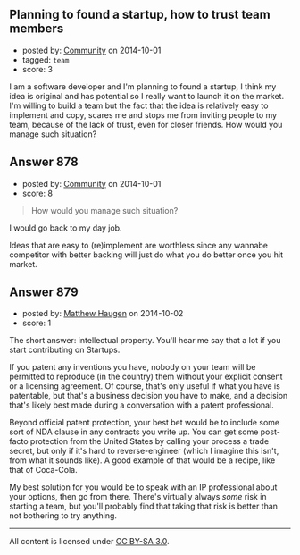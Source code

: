 ## Planning to found a startup, how to trust team members

- posted by: [Community](https://stackexchange.com/users/-1/community) on 2014-10-01
- tagged: `team`
- score: 3

I am a software developer and I'm planning to found a startup, I think my idea is original and has potential so I really want to launch it on the market. 
I'm willing to build a team but the fact that the idea is relatively easy to implement and copy, scares me and stops me from inviting people to my team, because of the lack of trust, even for closer friends. 
How would you manage such situation? 


## Answer 878

- posted by: [Community](https://stackexchange.com/users/-1/community) on 2014-10-01
- score: 8

> How would you manage such situation?

I would go back to my day job.

Ideas that are easy to (re)implement are worthless since any wannabe competitor with better backing will just do what you do better once you hit market.


## Answer 879

- posted by: [Matthew Haugen](https://stackexchange.com/users/1325646/matthew-haugen) on 2014-10-02
- score: 1

The short answer: intellectual property. You'll hear me say that a lot if you start contributing on Startups.

If you patent any inventions you have, nobody on your team will be permitted to reproduce (in the country) them without your explicit consent or a licensing agreement. Of course, that's only useful if what you have is patentable, but that's a business decision you have to make, and a decision that's likely best made during a conversation with a patent professional.

Beyond official patent protection, your best bet would be to include some sort of NDA clause in any contracts you write up. You can get some post-facto protection from the United States by calling your process a trade secret, but only if it's hard to reverse-engineer (which I imagine this isn't, from what it sounds like). A good example of that would be a recipe, like that of Coca-Cola.

My best solution for you would be to speak with an IP professional about your options, then go from there. There's virtually always *some* risk in starting a team, but you'll probably find that taking that risk is better than not bothering to try anything.



---

All content is licensed under [CC BY-SA 3.0](https://creativecommons.org/licenses/by-sa/3.0/).
